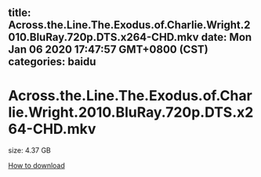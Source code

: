 
title: Across.the.Line.The.Exodus.of.Charlie.Wright.2010.BluRay.720p.DTS.x264-CHD.mkv
date: Mon Jan 06 2020 17:47:57 GMT+0800 (CST)    
categories: baidu
---

# Across.the.Line.The.Exodus.of.Charlie.Wright.2010.BluRay.720p.DTS.x264-CHD.mkv
size: 4.37 GB
 
 

[How to download](https://bpcam.bemobtrk.com/go/2ceec3aa-1ca2-46d6-b9ff-aaa5c184517c?jno=2657)